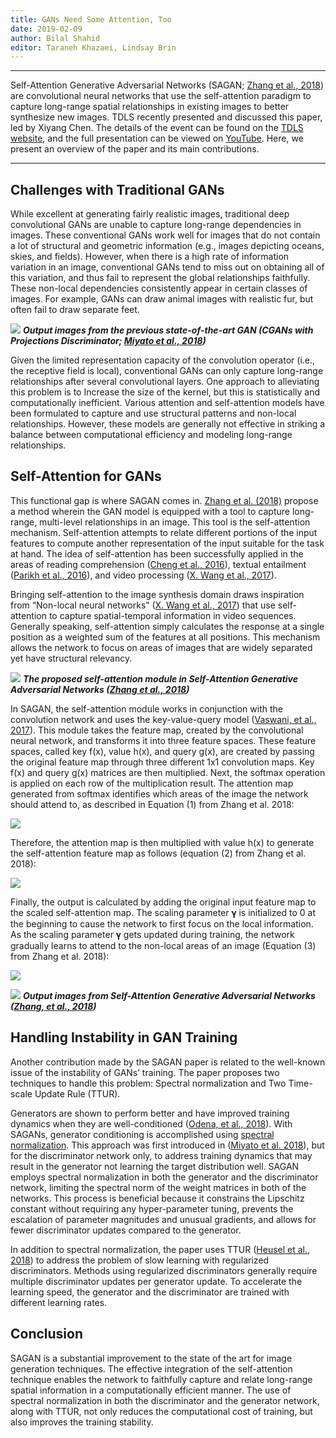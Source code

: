 ```yaml
---
title: GANs Need Some Attention, Too
date: 2019-02-09
author: Bilal Shahid
editor: Taraneh Khazaei, Lindsay Brin
---
```


--- 

Self-Attention Generative Adversarial Networks (SAGAN; [Zhang et al., 2018](https://arxiv.org/pdf/1805.08318.pdf)) are convolutional neural networks that use the self-attention paradigm to capture long-range spatial relationships in existing images to better synthesize new images. TDLS recently presented and discussed this paper, led by  Xiyang Chen. The details of the event can be found on the [TDLS website](https://aisc.a-i.science/events/2018-06-11/), and the full presentation can be viewed on [YouTube](https://www.youtube.com/watch?v=FdeHlC4QiqA). Here, we present an overview of the paper and its main contributions.

---

## Challenges with Traditional GANs

While excellent at generating fairly realistic images, traditional deep convolutional GANs are unable to capture long-range dependencies in images. These conventional GANs work well for images that do not contain a lot of structural and geometric information (e.g., images depicting oceans, skies, and fields). However, when there is a high rate of information variation in an image, conventional GANs tend to miss out on obtaining all of this variation, and thus fail to represent the global relationships faithfully. These non-local dependencies consistently appear in certain classes of images. For example, GANs can draw animal images with realistic fur, but often fail to draw separate feet.  


![](/static/post-assets/sagan/sagan1.png)
***Output images from the previous state-of-the-art GAN (CGANs with Projections Discriminator; [Miyato et al., 2018](https://arxiv.org/abs/1802.05637))***

Given the limited representation capacity of the convolution operator (i.e., the receptive field is local), conventional GANs can only capture long-range relationships after several convolutional layers. One approach to alleviating this problem is to Increase the size of the kernel, but this is statistically and computationally inefficient. Various attention and self-attention models have been formulated to capture and use structural patterns and non-local relationships. However, these models are generally not effective in striking a balance between computational efficiency and modeling long-range relationships.

## Self-Attention for GANs

This functional gap is where SAGAN comes in. [Zhang et al. (2018)](https://arxiv.org/abs/1805.08318) propose a method wherein the GAN model is equipped with a tool to capture long-range, multi-level relationships in an image. This tool is the self-attention mechanism. Self-attention attempts to relate different portions of the input features to compute another representation of the input suitable for the task at hand. The idea of self-attention has been successfully applied in the areas of reading comprehension ([Cheng et al., 2016](https://arxiv.org/pdf/1601.06733.pdf)), textual entailment ([Parikh et al., 2016](https://arxiv.org/pdf/1606.01933.pdf)), and video processing ([X. Wang et al., 2017](https://arxiv.org/pdf/1711.07971.pdf)). 

Bringing self-attention to the image synthesis domain draws inspiration from “Non-local neural networks” ([X. Wang et al., 2017](https://arxiv.org/pdf/1711.07971.pdf)) that use self-attention to capture spatial-temporal information in video sequences. Generally speaking, self-attention simply calculates the response at a single position as a weighted sum of the features at all positions. This mechanism allows the network to focus on areas of images that are widely separated yet have structural relevancy.

![](/static/post-assets/sagan/sagan-flow.png)
***The proposed self-attention module in Self-Attention Generative Adversarial Networks ([Zhang et al., 2018](https://arxiv.org/abs/1805.08318))***

 In SAGAN, the self-attention module works in conjunction with the convolution network and uses the key-value-query model ([Vaswani, et al., 2017](https://arxiv.org/abs/1706.03762)). This module takes the feature map, created by the convolutional neural network, and transforms it into three feature spaces. These feature spaces, called key f(x), value h(x), and query g(x), are created by passing the original feature map through three different 1x1 convolution maps. Key f(x) and query g(x) matrices are then multiplied. Next, the softmax operation is applied on each row of the multiplication result.  The attention map generated from softmax identifies which areas of the image the network should attend to, as described in Equation (1) from Zhang et al. 2018: 

![](/static/post-assets/sagan/sagan_math_self_attention.png)

Therefore, the attention map is then multiplied with value h(x) to generate the self-attention feature map as follows (equation (2) from Zhang et al. 2018): 

![](/static/post-assets/sagan/sagan_math_self_attention_feature_map.png)

Finally, the output is calculated by adding the original input feature map to the scaled self-attention map. The scaling parameter 𝛄 is initialized to 0 at the beginning to cause the network to first focus on the local information. As the scaling parameter 𝛄 gets updated during training, the network gradually learns to attend to the non-local areas of an image (Equation (3) from Zhang et al. 2018):

![](/static/post-assets/sagan/sagan_math_residual.png)

![](/static/post-assets/sagan/sagan_results.png)
***Output images from Self-Attention Generative Adversarial Networks ([Zhang, et al., 2018](https://arxiv.org/abs/1805.08318))***

## Handling Instability in GAN Training

Another contribution made by the SAGAN paper is related to the well-known issue of the instability of GANs’ training. The paper proposes two techniques to handle this problem: Spectral normalization and Two Time-scale Update Rule (TTUR).

Generators are shown to perform better and have improved training dynamics when they are well-conditioned ([Odena, et al., 2018](https://arxiv.org/abs/1802.08768)). With SAGANs, generator conditioning is accomplished using [spectral normalization](https://christiancosgrove.com/blog/2018/01/04/spectral-normalization-explained.html). This approach was first introduced in ([Miyato et al. 2018](https://arxiv.org/pdf/1802.05957.pdf)), but for the discriminator network only, to address training dynamics that may result in the generator not learning the target distribution well. SAGAN employs spectral normalization in both the generator and the discriminator network, limiting the spectral norm of the weight matrices in both of the networks. This process is beneficial because it constrains the Lipschitz constant without requiring any hyper-parameter tuning, prevents the escalation of parameter magnitudes and unusual gradients, and allows for fewer discriminator updates compared to the generator.

In addition to spectral normalization, the paper uses TTUR ([Heusel et al., 2018](https://arxiv.org/abs/1706.08500)) to address the problem of slow learning with regularized discriminators. Methods using regularized discriminators generally require multiple discriminator updates per generator update. To accelerate the learning speed, the generator and the discriminator are trained with different learning rates.

## Conclusion

SAGAN is a substantial improvement to the state of the art for image generation techniques. The effective integration of the self-attention technique enables the network to faithfully capture and relate long-range spatial information in a computationally efficient manner.  The use of spectral normalization in both the discriminator and the generator network, along with TTUR, not only reduces the computational cost of training, but also improves the training stability. 
